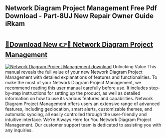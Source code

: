 ## Network Diagram Project Management Free Pdf Download - Part-8UJ New Repair Owner Guide iRkam

# <h2><a href="http://dfn7ii.blite.top/?on=Network+Diagram+Project+Management">🔗Download New 👉🔴 Network Diagram Project Management</a></h2>

[![Network Diagram Project Management download](https://i.imgur.com/lujVjoI.png)](http://dfn7ii.blite.top/?on=Network+Diagram+Project+Management)
Unlocking Value This manual reveals the full value of your new Network Diagram Project Management with detailed explanations of features and functionalities. To make the most of your Network Diagram Project Management, we recommend reading this user manual carefully before use. It includes step-by-step instructions for setting up the product, as well as detailed information on how to use its various features and capabilities. Network Diagram Project Management offers users an extensive range of advanced features, including geolocation, smart alerts, customizable themes, and automatic syncing, all easily controlled through the user-friendly and intuitive interface. We're Always Here for You Network Diagram Project Management. Our customer support team is dedicated to assisting you with any inquiries.
